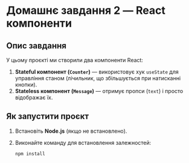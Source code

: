 # Домашнє завдання 2 — React компоненти

## Опис завдання
У цьому проєкті ми створили два компоненти React:

1. **Stateful компонент (`Counter`)** — використовує хук `useState` для управління станом (лічильник, що збільшується при натисканні кнопки).
2. **Stateless компонент (`Message`)** — отримує пропси (`text`) і просто відображає їх.


## Як запустити проєкт

1. Встановіть **Node.js** (якщо не встановлено).
2. Виконайте команду для встановлення залежностей:

   ```sh
   npm install
